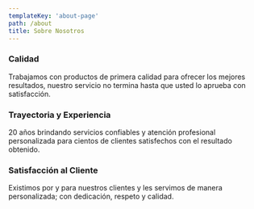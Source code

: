 ```yaml
---
templateKey: 'about-page'
path: /about
title: Sobre Nosotros
---
```

### Calidad
Trabajamos con productos de primera calidad para ofrecer los mejores resultados, nuestro servicio no termina hasta que usted lo aprueba con satisfacción.

### Trayectoria y Experiencia
20 años brindando servicios confiables y atención profesional personalizada para cientos de clientes satisfechos con el resultado obtenido.

### Satisfacción al Cliente
Existimos por y para nuestros clientes y les servimos de manera personalizada; con dedicación, respeto y calidad.
